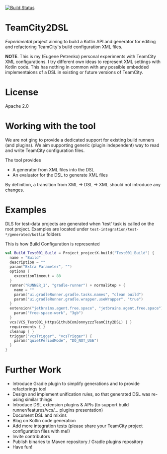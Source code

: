 [![Build Status](https://travis-ci.org/jonnyzzz/TeamCity2DSL.svg)](https://travis-ci.org/jonnyzzz/TeamCity2DSL)

TeamCity2DSL
============

*Experimental* project aiming to build a Kotlin API and generator for editing
and refactoring TeamCity's build configuration XML files.

**NOTE**. This is my (Eugene Petrenko) personal experiments with TeamCity XML configurations. I try different own ideas to represent XML settings with Kotlin code. This has nothing in common with any possible embedded implementaions of a DSL in existing or future versions of TeamCity.

License
=======

Apache 2.0

Working with the tool
=====================

We are not ging to provide a dedicated support for
existing build runners (and plugins). We aim supporting
generic (plugin independent) way to read and write
TeamCity configuration files.

The tool provides
* A generator from XML files into the DSL
* An evaluator for the DSL to generate XML files

By definition, a transition from XML -> DSL -> XML
should not introduce any changes.

Examples
=========

DLS for test-data projects are generated when 'test' task
is called on the root project. Examples are located
under `test-integration/test-*/generated/kotlin` folders

This is how Build Configuration is represented
```kotlin
val Build_Test001_Build = Project_projectX.build("Test001_Build") {
  name = "Build"
  description = ""
  param("Extra Parameter", "")
  options {
    executionTimeout = 88
  }
  runner("RUNNER_1", "gradle-runner") + normalStep + {
    name = ""
    param("ui.gradleRunner.gradle.tasks.names", "clean build")
    param("ui.gradleRunner.gradle.wrapper.useWrapper", "true")
  }
  extension("jetbrains.agent.free.space", "jetbrains.agent.free.space") {
    param("free-space-work", "3gb")
  }
  vcs(VCS_Test001_HttpsGithubComJonnyzzzTeamCity2DSL) { }
  requirements { }
  cleanup { }
  trigger("vcsTrigger", "vcsTrigger") {
    param("quietPeriodMode", "DO_NOT_USE")
  }
}
```

Further Work
============
* Introduce Gradle plugin to simplify generations and to provide refactorings tool
* Design and implement unification rules, so that generated DSL was re-using similar things
* Introduce DSL extension plugins & APIs (to support build runner/features/vcs/... plugins presentation)
* Document DSL and mixins
* Blog on Kotlin code generation
* Add more integration tests (please share your TeamCity project configuration files with me!)
* Invite contributors
* Publish binaries to Maven repository / Gradle plugins repository
* Have fun!
